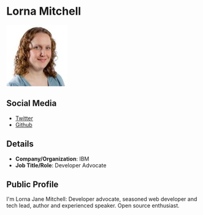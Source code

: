
# Lorna Mitchell
![image](images/lorna-mitchell.jpg)
## Social Media

* [Twitter](https://www.twitter.com/lornajane) 
* [Github](https://www.github.com/lornajane)

## Details

* **Company/Organization**: IBM
* **Job Title/Role**: Developer Advocate

## Public Profile

I'm Lorna Jane Mitchell: Developer advocate, seasoned web developer and tech lead, author and experienced speaker. Open source enthusiast.

